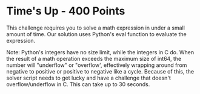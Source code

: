 # Time's Up - 400 Points

This challenge requires you to solve a math expression in under a small amount of time. Our solution uses Python's eval function to evaluate the expression.

Note: Python's integers have no size limit, while the integers in C do. When the result of a math operation exceeds the maximum size of int64, the number will "underflow" or "overflow', effectively wrapping around from negative to positive or positive to negative like a cycle. Because of this, the solver script needs to get lucky and have a challenge that doesn't overflow/underflow in C. This can take up to 30 seconds.